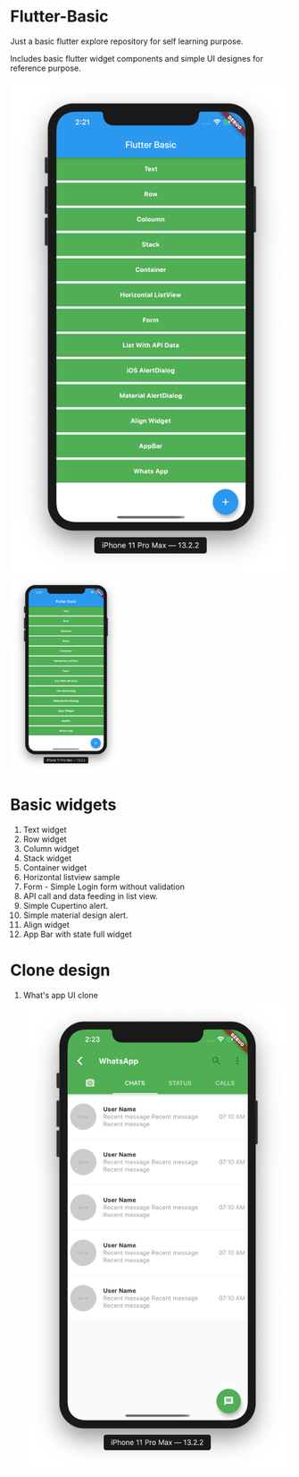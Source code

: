 # Flutter-Basic

Just a basic flutter explore repository for self learning purpose.

Includes basic flutter widget components and simple UI designes for reference purpose.

![Initial Screen](https://github.com/dineshn19/Flutter-Basic/blob/master/assets/fonts/screenshots/FrontView.png)
<img src="https://github.com/dineshn19/Flutter-Basic/blob/master/assets/fonts/screenshots/FrontView.png" width="200">

# Basic widgets
1. Text widget 
2. Row widget 
3. Column widget
4. Stack widget
5. Container widget
6. Horizontal listview sample
7. Form - Simple Login form without validation
8. API call and data feeding in list view.
9. Simple Cupertino alert.
10. Simple material design alert.
11. Align widget
12. App Bar with state full widget

# Clone design
1. What's app UI clone
![What's App Home](https://github.com/dineshn19/Flutter-Basic/blob/master/assets/fonts/screenshots/WhatsApp.png)
